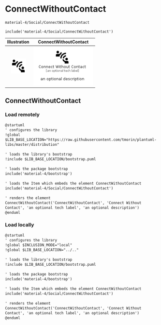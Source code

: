 # ConnectWithoutContact


```text
material-4/Social/ConnectWithoutContact
```

```text
include('material-4/Social/ConnectWithoutContact')
```



| Illustration | ConnectWithoutContact |
| :---: | :---: |
| ![illustration for Illustration](../../material-4/Social/ConnectWithoutContact.png) | ![illustration for ConnectWithoutContact](../../material-4/Social/ConnectWithoutContact.Local.png) |




## ConnectWithoutContact

### Load remotely
```plantuml
@startuml
' configures the library
!global $LIB_BASE_LOCATION="https://raw.githubusercontent.com/tmorin/plantuml-libs/master/distribution"

' loads the library's bootstrap
!include $LIB_BASE_LOCATION/bootstrap.puml

' loads the package bootstrap
include('material-4/bootstrap')

' loads the Item which embeds the element ConnectWithoutContact
include('material-4/Social/ConnectWithoutContact')

' renders the element
ConnectWithoutContact('ConnectWithoutContact', 'Connect Without Contact', 'an optional tech label', 'an optional description')
@enduml
```

### Load locally
```plantuml
@startuml
' configures the library
!global $INCLUSION_MODE="local"
!global $LIB_BASE_LOCATION="../.."

' loads the library's bootstrap
!include $LIB_BASE_LOCATION/bootstrap.puml

' loads the package bootstrap
include('material-4/bootstrap')

' loads the Item which embeds the element ConnectWithoutContact
include('material-4/Social/ConnectWithoutContact')

' renders the element
ConnectWithoutContact('ConnectWithoutContact', 'Connect Without Contact', 'an optional tech label', 'an optional description')
@enduml
```


